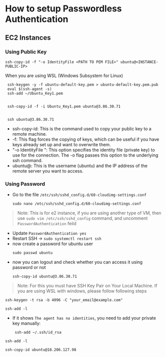 # How to setup Passwordless Authentication

## EC2 Instances

### Using Public Key

```
ssh-copy-id -f "-o IdentityFile <PATH TO PEM FILE>" ubuntu@<INSTANCE-PUBLIC-IP>
```
    
When you are using WSL (Windows Subsystem for Linux)
```
 ssh-keygen -y -f ubuntu-default-key.pem > ubuntu-default-key.pem.pub
 eval $(ssh-agent -s)
 ssh-add ~/Ubuntu_Key1.pem

 
 ssh-copy-id -f -i Ubuntu_Key1.pem ubuntu@3.86.30.71
 
 
 ssh ubuntu@3.86.30.71

````

- ssh-copy-id: This is the command used to copy your public key to a remote machine.
- -f: This flag forces the copying of keys, which can be useful if you have keys already set up and want to overwrite them.
- "-o IdentityFile <PATH TO PEM FILE>": This option specifies the identity file (private key) to use for the connection. The -o flag passes this option to the underlying ssh command.
- ubuntu@<INSTANCE-IP>: This is the username (ubuntu) and the IP address of the remote server you want to access.

### Using Password 

- Go to the file `/etc/ssh/sshd_config.d/60-cloudimg-settings.conf`
    ```
    sudo nano /etc/ssh/sshd_config.d/60-cloudimg-settings.conf
    ```
>Note: This is for e2 instance, if you are using another type of VM, then use `sudo vim /etc/ssh/sshd_config` command, and uncomment `PasswordAuthentication` feild

- Update `PasswordAuthentication yes`
- Restart SSH -> `sudo systemctl restart ssh`
- now create a password for ubuntu user
   ```
   sudo passwd ubuntu
   ````
 - now you can logout and check whether you can access it using password or not
   ```
   ssh-copy-id ubuntu@3.86.30.71
   ````

>Note: For this you must have SSH Key Pair on Your Local Machine. If you are using WSL with windows, please follow following steps
```
ssh-keygen -t rsa -b 4096 -C "your_email@example.com"
```

```
ssh-add -l
```
- If it shows `The agent has no identities`, you need to add your private key manually:
     ```
      ssh-add ~/.ssh/id_rsa
     ```
```
ssh-add -l
```
```
ssh-copy-id ubuntu@18.206.127.98
```




   

